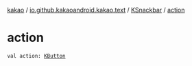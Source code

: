 [kakao](../../index.md) / [io.github.kakaoandroid.kakao.text](../index.md) / [KSnackbar](index.md) / [action](./action.md)

# action

`val action: `[`KButton`](../-k-button/index.md)